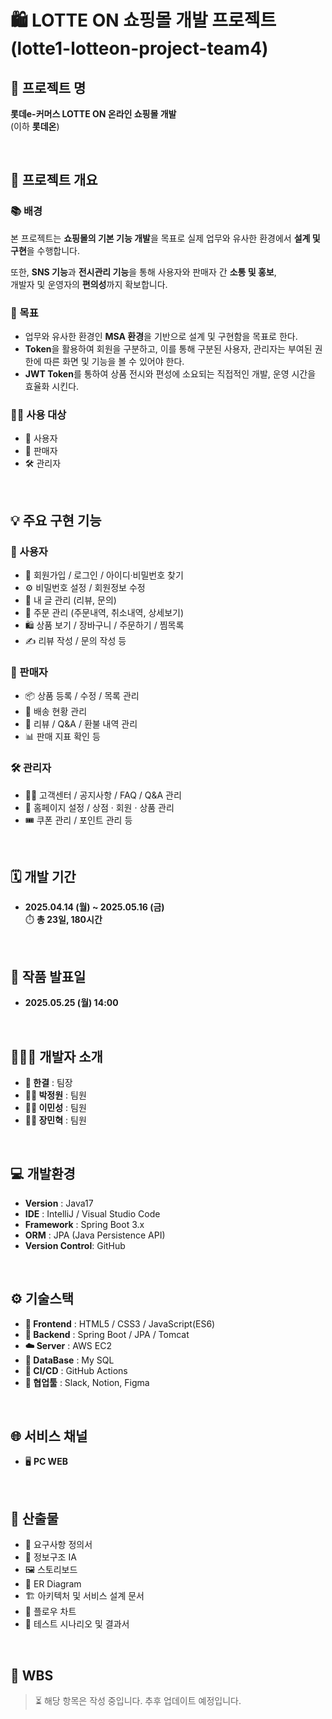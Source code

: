 # 🛍️ LOTTE ON 쇼핑몰 개발 프로젝트 (lotte1-lotteon-project-team4)

## 📌 프로젝트 명
**롯데e-커머스 LOTTE ON 온라인 쇼핑몰 개발**  
(이하 **롯데온**)  

<br/>

## 📖 프로젝트 개요

### 📚 배경
본 프로젝트는 **쇼핑몰의 기본 기능 개발**을 목표로 실제 업무와 유사한 환경에서 **설계 및 구현**을 수행합니다.  

또한, **SNS 기능**과 **전시관리 기능**을 통해 사용자와 판매자 간 **소통 및 홍보**,  
개발자 및 운영자의 **편의성**까지 확보합니다.

### 🎯 목표
 - 업무와 유사한 환경인 **MSA 환경**을 기반으로 설계 및 구현함을 목표로 한다.
 - **Token**을 활용하여 회원을 구분하고, 이를 통해 구분된 사용자, 관리자는 부여된 권한에 따른 화면 및 기능을 볼 수 있어야 한다.
 - **JWT Token**를 통하여 상품 전시와 편성에 소요되는 직접적인 개발, 운영 시간을 효율화 시킨다.

### 👨‍🏫 사용 대상
 - 👤 사용자
 - 🛒 판매자
 - 🛠️ 관리자
<br/>

## 💡 주요 구현 기능

### 👤 사용자
- 🔐 회원가입 / 로그인 / 아이디·비밀번호 찾기
- ⚙️ 비밀번호 설정 / 회원정보 수정
- 📄 내 글 관리 (리뷰, 문의)
- 🧾 주문 관리 (주문내역, 취소내역, 상세보기)
- 🛍️ 상품 보기 / 장바구니 / 주문하기 / 찜목록
- ✍️ 리뷰 작성 / 문의 작성 등 
   
### 🛒 판매자
- 📦 상품 등록 / 수정 / 목록 관리
- 🚚 배송 현황 관리
- 📝 리뷰 / Q&A / 환불 내역 관리
- 📊 판매 지표 확인 등 

### 🛠️ 관리자
- 🧑‍💻 고객센터 / 공지사항 / FAQ / Q&A 관리
- 🏪 홈페이지 설정 / 상점 · 회원 · 상품 관리
- 🎟️ 쿠폰 관리 / 포인트 관리 등
<br/>

## 🗓️ 개발 기간
- **2025.04.14 (월) ~ 2025.05.16 (금)**  
  ⏱️ **총 23일, 180시간**
<br/>

## 📣 작품 발표일
- **2025.05.25 (월) 14:00**
<br/>
  
## 🧑‍🤝‍🧑 개발자 소개
 - **👑 한결** : 팀장
 - **👨‍💻 박정원** : 팀원
 - **👨‍💻 이민성** : 팀원
 - **👨‍💻 장민혁** : 팀원
<br/>

## 💻 개발환경
 - **Version** : Java17
 - **IDE** : IntelliJ / Visual Studio Code
 - **Framework** : Spring Boot 3.x
 - **ORM** : JPA (Java Persistence API)
- **Version Control**: GitHub
<br/>

 ## ⚙️ 기술스택
 - **🎨 Frontend** : HTML5 / CSS3 / JavaScript(ES6)
 - **🔧 Backend** : Spring Boot / JPA / Tomcat
 - **☁️ Server** : AWS EC2
 - **💾 DataBase** : My SQL
-  **📡 CI/CD** : GitHub Actions
-  **🧰 협업툴** : Slack, Notion, Figma
<br/>

## 🌐 서비스 채널 
 - 🖥️ **PC WEB**
<br/>

## 📂 산출물
 - 📝 요구사항 정의서
 - 🧭 정보구조 IA
 - 🖼️ 스토리보드
 - 🔗 ER Diagram
 - 🏗️ 아키텍처 및 서비스 설계 문서
 - 🔁 플로우 차트
 - 🧪 테스트 시나리오 및 결과서
<br/>

## 📌 WBS
> ⏳ 해당 항목은 작성 중입니다. 추후 업데이트 예정입니다.
